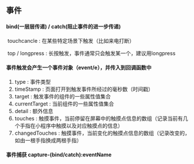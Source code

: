 ## 事件

#### bind(一层层传递) / catch(阻止事件的进一步传递)

​	touchcancle : 在某些特定场景下触发（比如来电打断）

​	top / longpress : 长按触发，事件通常只会触发某一个，建议用longpress



#### 事件触发会产生一个事件对象（event/e），并传入到回调函数中

1. type : 事件类型
2. timeStamp : 页面打开到触发事件所经过的毫秒数（时间戳）
3. target : 触发事件的组件的一些属性值集合
4. currentTarget : 当前组件的一些属性值集合
5. detail : 额外信息
6. touches : 触摸事件，当前停留在屏幕中的触摸点信息的数组（记录当前有几个手指在小程序中触摸以及对应触摸点的信息）
7. changedTouches : 触摸事件，当前变化的触摸点信息的数组（记录改变的，如由一根手指换成两根手指）



#### 事件捕获  capture-(bind/catch):eventName





